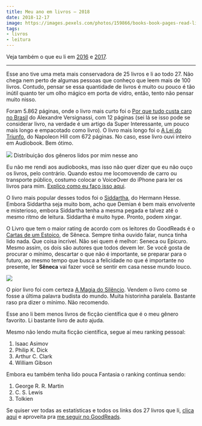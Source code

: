 ```yaml
---
title: Meu ano em livros — 2018
date: 2018-12-17
image: https://images.pexels.com/photos/159866/books-book-pages-read-literature-159866.jpeg
tags:
- livros
- leitura
---
```


Veja também o que eu li em
[2016](https://medium.com/@diegoeis/meu-ano-em-livros-ecb8ce9c9e53) e
[2017](https://medium.com/@diegoeis/meu-ano-em-livros-2017-2b3cedadfcd1).

----

Esse ano tive uma meta mais conservadora de 25 livros e li ao todo 27. Não chega
nem perto de algumas pessoas que conheço que leem mais de 100 livros. Contudo,
pensar se essa quantidade de livros é muito ou pouco é tão inútil quanto ter um
olho mágico em porta de vidro, então, tento não pensar muito nisso.

Foram 5.862 páginas, onde o livro mais curto foi o [Por que tudo custa caro no
Brasil](https://www.goodreads.com/book/show/19271145-por-que-tudo-custa-t-o-caro-no-brasil)
do Alexandre Versignassi, com 12 páginas (sei lá se isso pode se considerar
livro, na verdade é um artigo da Super Interessante, um pouco mais longo e
empacotado como livro). O livro mais longo foi o [A Lei do
Triunfo](https://www.goodreads.com/book/show/25537854-a-lei-do-triunfo), do
Napoleon Hill com 672 páginas. No caso, esse livro ouvi inteiro em Audiobook.
Bem ótimo.

![](https://cdn-images-1.medium.com/max/800/1*fdcdyXJHfSTVnzQ1mO4MSQ.png)
<span class="figcaption_hack">Distribuição dos gêneros lidos por mim nesse ano</span>

Eu não me rendi aos audiobooks, mas isso não quer dizer que eu não ouço os
livros, pelo contrário. Quando estou me locomovendo de carro ou transporte
público, costumo colocar o VoiceOver do iPhone para ler os livros para mim.
[Explico como eu faço isso
aqui](https://medium.com/@diegoeis/configurando-o-iphone-para-ler-livros-com-o-app-do-kindle-73f8518ff7b7).

O livro mais popular desses todos foi o
[Siddartha](https://www.goodreads.com/book/show/11510916-siddartha), do Hermann
Hesse. Embora Siddartha seja muito bom, acho que Demian é bem mais envolvente e
misterioso, embora Siddartha tenha a mesma pegada e talvez até o mesmo ritmo de
leitura. Siddartha é muito hype. Pronto, podem xingar.

O Livro que tem o maior rating de acordo com os leitores do GoodReads é o
[Cartas de um
Estoico](https://www.goodreads.com/book/show/38452964-cartas-de-um-estoico-volume-i),
de Sêneca. Sempre tinha ouvido falar, nunca tinha lido nada. Que coisa incrível.
Não sei quem é melhor: Seneca ou Epicuro. Mesmo assim, os dois são autores que
todos devem ler. Se você gosta de procurar o mínimo, descartar o que não é
importante, se preparar para o futuro, ao mesmo tempo que busca a felicidade no
que é importante no presente, ler **Sêneca** vai fazer você se sentir em casa
nesse mundo louco.

![](https://cdn-images-1.medium.com/max/800/1*m1siSFKv_lUozGWPJ9tAvw.png)

O pior livro foi com certeza [A Magia do
Silêncio](https://www.goodreads.com/book/show/38104214-a-magia-do-sil-ncio).
Vendem o livro como se fosse a última palavra budista do mundo. Muita historinha
paralela. Bastante raso pra dizer o mínimo. Não recomendo.

Esse ano li bem menos livros de ficção científica que é o meu gênero favorito.
Li bastante livro de auto ajuda.

Mesmo não lendo muita ficção científica, segue aí meu ranking pessoal:

1.  Isaac Asimov
1.  Philip K. Dick
1.  Arthur C. Clark
1.  William Gibson

Embora eu também tenha lido pouca Fantasia o ranking continua sendo:

1.  George R. R. Martin
1.  C. S. Lewis
1.  Tolkien

Se quiser ver todas as estatísticas e todos os links dos 27 livros que li,
[clica aqui](https://www.goodreads.com/user/year_in_books/2018/50891723) e
aproveita pra [me seguir no GoodReads](https://www.goodreads.com/diegoeis).
